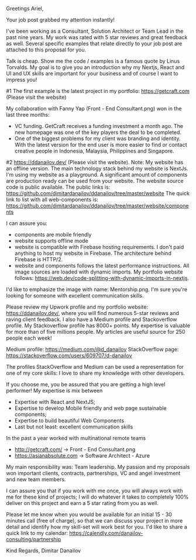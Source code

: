 Greetings Ariel,

Your job post grabbed my attention instantly!

I've been working as a Consultant, Solution Architect or Team Lead in the past nine years. My work was rated with 5 star reviews and great feedback as well. Several specific examples that relate directly to your job post are attached to this proposal for you.

Talk is cheap. Show me the code / examples is a famous quote by Linus Torvalds. My goal is to give you an introduction why my Nextjs, React and UI and UX skills are important for your business and of course I want to impress you!

#1 The first example is the latest project in my portfolio: https://getcraft.com (Please visit the website)

My collaboration with Fanny Yap (Front - End Consultant.png) won in the last three months:

- VC funding. GetCraft receives a funding investment a month ago. The new homepage was one of the key players the deal to be completed.
- One of the biggest problems for my client was branding and identity. With the latest version for the end user is more easier to find or contact creative people in Indonesia, Malaysia, Philippines and Singapore.

#2 https://ddanailov.dev/ (Please visit the website). Note: My website has an offline version.
The main technology stack behind my website is NextJs. I'm using my website as a playground. A significant amount of components are production ready can be used from your website.
The website source code is public available. The public links is: https://github.com/dimitardanailov/ddanailov/tree/master/website
The quick link to list with all web-components is: https://github.com/dimitardanailov/ddanailov/tree/master/website/components

I can assure you:

- components are mobile friendly
- website supports offline mode
- website is compatible with Firebase hosting requirements. I don't paid anything to host my website in Firebase. The architecture behind Firebase is HTTP/2.
- website and components follows the latest performance instructions. All image sources are loaded with dynamic imports. My portfolio website follows: https://web.dev/code-splitting-with-dynamic-imports-in-nextjs.

I'd like to emphasize the image with name: Mentorship.png. I'm sure you're looking for someone with excellent communication skills.

Please review my Upwork profile and my portfolio website: https://ddanailov.dev/, where you will find numerous 5-star reviews and raving client feedback. I also have a Medium profile and Stackoverflow profile. My Stackoverflow profile has 8000+ points. My expertise is valuable for more than of five millions people. My articles are useful source for 250 people each week!

Medium profile: https://medium.com/@d_danailov
StackOverflow page: https://stackoverflow.com/users/609707/d-danailov

The profiles StackOverflow and Medium can be used a representation for one of my core skills: I love to share my knowledge with other developers.

If you choose me, you be assured that you are getting a high level performer! My expertise is mix between

- Expertise with React and NextJS;
- Expertise to develop Mobile friendly and web page sustainable components;
- Expertise to build beautiful Web Components
- Last but not least: excellent communication skills

In the past a year worked with multinational remote teams

- http://getcraft.com/ -> Front - End Consultant.png
- https://asianabsolute.com -> Software Architect - Azure

My main responsibility was: Team leadership. My passion and my proposals won important clients, contracts, partnerships, VC and angel investment and new team members.

I can assure you that if you work with me once, you will always work with me for these kind of projects; I will do whatever it takes to completely 100% deliver on this project and earn a 5 star rating from you as well.

Please let me know when you would be available for an initial 15 - 30 minutes call (free of charge), so that we can discuss your project in more detail and identify how my skill-set will work best for you. I'd like to share a quick link to my calendar: https://calendly.com/danailov-consulting/partnership

Kind Regards,
Dimitar Danailov
